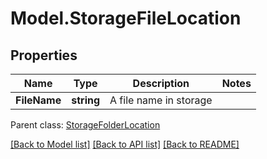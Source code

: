 # Model.StorageFileLocation

## Properties
Name | Type | Description | Notes
------------ | ------------- | ------------- | -------------
**FileName** | **string** | A file name in storage | 

 Parent class: [StorageFolderLocation](StorageFolderLocation.md)

[[Back to Model list]](README.md#documentation-for-models) [[Back to API list]](README.md#documentation-for-api-endpoints) [[Back to README]](README.md)


